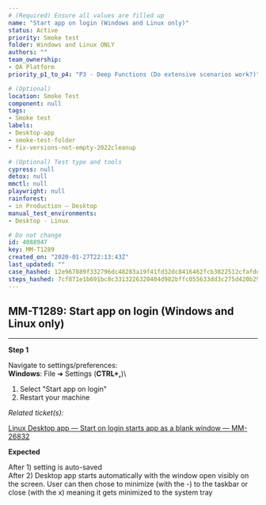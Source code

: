 ```yaml
---
# (Required) Ensure all values are filled up
name: "Start app on login (Windows and Linux only)"
status: Active
priority: Smoke test
folder: Windows and Linux ONLY
authors: ""
team_ownership: 
- QA Platform
priority_p1_to_p4: "P3 - Deep Functions (Do extensive scenarios work?)"

# (Optional)
location: Smoke Test
component: null
tags: 
- Smoke test
labels: 
- Desktop-app
- smoke-test-folder
- fix-versions-not-empty-2022cleanup

# (Optional) Test type and tools
cypress: null
detox: null
mmctl: null
playwright: null
rainforest: 
- in Production — Desktop
manual_test_environments: 
- Desktop - Linux

# Do not change
id: 4088947
key: MM-T1289
created_on: "2020-01-27T22:13:43Z"
last_updated: ""
case_hashed: 12e967889f332796dc48283a19f41fd32dc8416462fcb3822512cfafde97899e4675e629a59076a53bef3bfa86ccb66f
steps_hashed: 7cf871e1b691bc8c3313226320404d982bffc055633dd3c275d420b297e4e4aa6caabe0538a52816116a3b3c11cf6bb5
---
```


<!-- (Auto-generated) Based on frontmatter's "key" and "name" -->

## MM-T1289: Start app on login (Windows and Linux only)

---

**Step 1**

Navigate to settings/preferences:\
**Windows**: File ➜ Settings (**CTRL+,**)\\

1. Select "Start app on login"
2. Restart your machine

_Related ticket(s):_

[Linux Desktop app — Start on login starts app as a blank window — MM-26832](https://mattermost.atlassian.net/browse/MM-26832)

**Expected**

After 1) setting is auto-saved\
After 2) Desktop app starts automatically with the window open visibly on the screen. User can then chose to minimize (with the -) to the taskbar or close (with the x) meaning it gets minimized to the system tray
